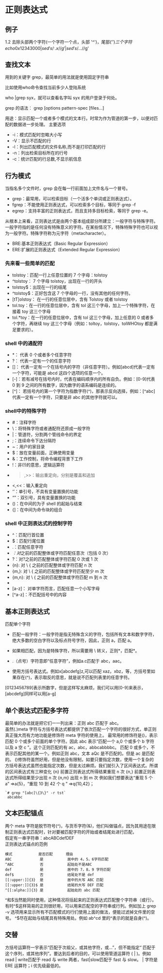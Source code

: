 # 正则表达式 #

## 例子 ##

1.2 去除头部两个字符(一个字符一个点，头部 '^')，尾部('$')三个字符
echo 0x12343000 | sed 's/^..x//g' | sed 's/...$//g'

## 查找文本 ##

用到的关键字 grep，最简单的用法就是使用固定字符串

比如使用who命令查找当前多少人登陆系统

who |grep syx，就可以查看名字叫 syx 的用户登录于何处。

grep 的语法：
grep [options pattern-spec [files...]

用途：显示匹配一个或者多个模式的文本行。时常为作为管道的第一步，以便对匹配的数据进一步处理。
主要选项

- -i：模式匹配时忽略大小写
- -V：显示不匹配的行
- -l：列出匹配模式的文件名称,而不是打印匹配的行
- -n：列出检索目标所在的行号
- -c：统计匹配的行总数,不显示航信息

## 行为模式 ##
当指名多个文件时，grep 会在每一行前面加上文件名与一个冒号。

- grep：最常用，可以检索目标（一个活多个单词或正则表达式）。
- fgrep：不能使用正则表达式，可以检索多个目标，等同于 grep -f
- egrep：支持丰富的正则表达式，而且支持多目标检索，等同于 grep -e。

从根本上来看，正则表达式是由两个基本组成部分所建立：一般字符与特殊字符。一般字符指的是任何没有特殊意义的字符。在某些情况下，特殊特殊字符也可以视为一般字符。特殊字符称为元字符（metacharacter）。

- BRE:基本正则表达式（Basic Regular Expression）
- ERE:扩展的正则表达式（Extended Regular Expression）

### 先来看一些简单的匹配 ###

- tolstoy：匹配一行上任意位置的 7 个字母：tolstoy
- ^tolstoy： 7 个字母 tolstoy，出现在一行的开头
- tolstoy$：出现在一行的结尾
- ^tolstoy$：正好包含这 7 个字母的一行，没有其他的任何字符。
- [tT]olstoy： 在一行的任意位居中，含有 Tolstoy 或者 tolstoy
- tol.toy：在一行的任意位居中，含有 tol 这三个字母，加上一个特殊字符，在接着 toy 这三个字母
- tol.*toy：在一行的任意位居中，含有 tol 这三个字母，加上任意的 0 或者多个字符，再继续 toy 这三个字母（例如：toltoy，tolstoy，tolWHOtoy 都是满足要求的）。

### shell 中的通配符 ###

- *： 代表 0 个或者多个任意字符
- ?： 代表一定有一个的任意字符
- []： 代表一定有一个在括号内的字符（非任意字符）。例如[abcd]代表一定有一个字符，可能是 abcd 这四个选项的任意一个。
- [-]：若有减号在括号内时，代表在编码顺序内的所有自负。例如：[0-9]代表 0 到 9 之间的所有数字，因为数字的语系编码是连续的。
- [^]： 若括号内的第一个字符为指数字符(^)，那表示反向选择，例如：[^abc]代表一定有一个字符，只要是非 abc 的其他字符就可以。

### shell中的特殊字符 ###

- #：注释字符
- \：将特殊字符或者通配符还原成一般字符
- |：管道符，分割两个管线命令的界定
- ;：连续命令下达分隔符
- ~：用户的家目录
- $：放在变量前面，正确使用变量
- &：工作控制，将命令编程背景下工作
- !：非(!)的意思，逻辑运算符
- >,>>：输出重定向，分别是覆盖和追加
- <,<<：输入重定向
- ‘’：单引号，不具有变量置换的功能
- “”：双引号，具有变量置换的功能
- ()：在中间的为子 shell 的起始与结束
- {]：在中间为命令块的组合

### shell 中正则表达式的控制字符 ###

- ^：匹配行首位置
- $：匹配行尾位置
- .：匹配任意字符
- *：对*之前的匹配整体或字符匹配任意次（包括 0 次）
- \?：对\?之前的匹配整体或字符匹配 0 次或 1 次
- \{n\}: 对 \ { 之前的匹配整体或字符匹配 n 次
- \{m,\}: 对 \ { 之前的匹配整体或字符匹配至少 m 次
- \{m,n}: 对 \ { 之前的匹配整体或字符匹配 m 到 n 次
- [abcdef]: 对单字符而言匹配[]中的字符
- [a-z]： 对单字符而言，匹配任意一个小写字母
- [^a-z]：不匹配括号中的内容

## 基本正则表达式 ##

匹配单个字符

- 匹配一般字符：一般字符是指无特殊含义的字符，包括所有文本和数字字符，绝大多数的空白字符以及标点符号字符，因此，正则 a，匹配 a。

- 如果相匹配，因为是特殊字符，所以需要用 \ 转义，正则*，匹配*。

- .（点号）字符意即“任意字符”，例如a.c匹配于 abc，aac。

- 使用方括号表达式。例如x[abcdefg]z,可以匹配 xaz，xbz，等，方括号里如果存在(^)，表示取反的意思，就是说不匹配列表里的任意字符。

[0123456789]表示所数字，但是这样写太麻烦，我们可以用[0-9]来表示，[abcdefg]同样可以用[a-g]

## 单个表达式匹配多字符 ##

最简单的办法就是把它们一一列出来：正则 abc 匹配于 abc。  
虽然(.)meta 字符与方括号表达式都提供了依次匹配一个字符的很好方式，单正则真正强大而有力地功能是修饰符 meta 字符的使用上。 最常用的修饰符是()，表示匹配 0 个或多个前面的单个字符。因此 abc 表示“匹配一个 a,0 个或多个 b 字符以及 a 空 c ”。这个正则匹配的有 ac，abc，abbcabbbbc。
匹配 0 或多个，不表示匹配其他的某一个。例如正则 abc，文本 aQc 是不匹配的。但是 ac 是匹配的。
()修饰符虽然好用，但是他没有限制，如要只要指定次数，使用一个复杂的方括号表达式虽然也能指定次数，但是太过麻烦。我们就引入了区间表达式。所谓的区间表达式有三种变化
\{n\} 前置正则表达式所得结果重现 n 次
\{n,\} 前置正则表达式所得结果至少出现 n 次
\{n,m\} 出现 n 到 m 次
例如我们想要表达“重现 5 个 a” =>a\{5\}，“重现 10 到 42 个 q ” =>q\{10,42\}；

    `# grep "[abc]\{3\}" -r tst`
     abcabbc

## 文本匹配锚点 ##

两个 meta 字符是脱节符号(^)，与货币字符(&)，他们叫做锚点，因为其用途在限制正则表达式匹配时，针对要被匹配字符的开始或者结尾处进行匹配，  
假定有一串字符串：abcABCdefDEF  
正则表达式锚点的范例

    模式	          是否匹配	    理由
    ABC	            是	        居中的 4，5，6字符匹配
    ^ABC	        否	        起始处不是ABC
    def	            是	        居中的 7，8，9 字符匹配
    def$	        否	        结尾处不是 def
    [[:upper:]]{3}	是	        居中的大写 ABC 匹配
    [[:upper:]]{3}$	是	        结尾的大写 DEF 匹配
    ^[[:alpha:]]{3}	是	        起始处的 abc 匹配

^和$当然能同时使用，这种情况将括起来的正则表达式匹配整个字符串（或行）。有时^$这样简易的正则很好用，可以用来匹配空的字符串或行列。例如加上 grep -v 选项用来显示所有不匹配模式的行们使用上面的做法，便能过滤掉文件里的空号。
^$尽在起始与结尾具有特殊用处。例如 ab^cd 里的^表示的就是自身(^)。

## 交替 ##
方括号运算符一宇表示“匹配于次祖父，或其他字符，或...”，但不能指定“ 匹配于这个序列，或其他序列”。要达到后者的目的，可以使用管道运算符 ( | )。例如read | write匹配于 read 与 write 两者，fast|slow匹配于 fast 与 slow。
| 字符是 ERE 运算符；i 优先级最低的。